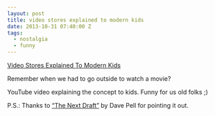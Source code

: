 ```yaml
---
layout: post
title: video stores explained to modern kids
date: 2013-10-31 07:40:00 Z
tags:
  - nostalgia
  - funny
---
```

[Video Stores Explained To Modern Kids](http://youtu.be/26eQ3QpNB6Q)

Remember when we had to go outside to watch a movie?

YouTube video explaining the concept to kids. Funny for us old folks ;)

P.S.: Thanks to [“The Next Draft”](http://nextdraft.com) by Dave Pell for pointing it out.
